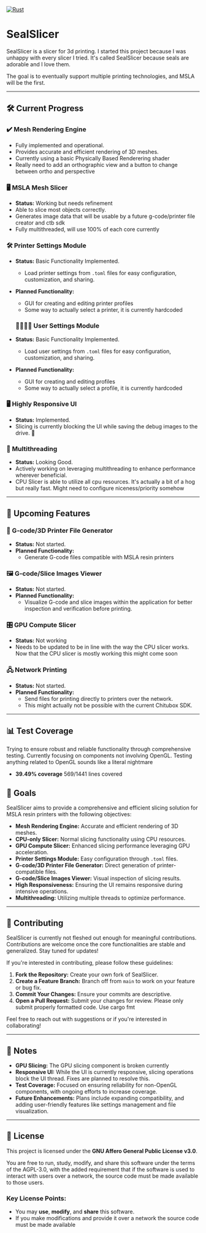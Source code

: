 [![Rust](https://github.com/amicloud/SealSlicer/actions/workflows/rust.yml/badge.svg)](https://github.com/amicloud/SealSlicer/actions/workflows/rust.yml)
# SealSlicer

SealSlicer is a slicer for 3d printing. I started this project because I was unhappy with every slicer I tried. It's called SealSlicer because seals are adorable and I love them. 

The goal is to eventually support multiple printing technologies, and MSLA will be the first. 

---

## 🛠️ Current Progress

### ✔️ Mesh Rendering Engine
- Fully implemented and operational.
- Provides accurate and efficient rendering of 3D meshes.
- Currently using a basic Physically Based Renderering shader
- Really need to add an orthographic view and a button to change between ortho and perspective

### 🖥️ MSLA Mesh Slicer

- **Status:** Working but needs refinement
- Able to slice most objects correctly. 
- Generates image data that will be usable by a future g-code/printer file creator and ctb sdk
- Fully multithreaded, will use 100% of each core currently

### 🛠️ Printer Settings Module

- **Status:** Basic Functionality Implemented.
  - Load printer settings from `.toml` files for easy configuration, customization, and sharing.
- **Planned Functionality:**
  - GUI for creating and editing printer profiles
  - Some way to actually select a printer, it is currently hardcoded

  ### 🫱🏿‍🫲🏻 User Settings Module

- **Status:** Basic Functionality Implemented.
  - Load user settings from `.toml` files for easy configuration, customization, and sharing.
- **Planned Functionality:**
  - GUI for creating and editing profiles
  - Some way to actually select a profile, it is currently hardcoded

### 🖥️ Highly Responsive UI

- **Status:** Implemented.
- Slicing is currently blocking the UI while saving the debug images to the drive. :shrug:

### 🔄 Multithreading

- **Status:** Looking Good.
- Actively working on leveraging multithreading to enhance performance wherever beneficial.
- CPU Slicer is able to utilize all cpu resources. It's actually a bit of a hog but really fast. Might need to configure niceness/priority somehow

---

## 🚀 Upcoming Features

### 📝 G-code/3D Printer File Generator

- **Status:** Not started.
- **Planned Functionality:**
  - Generate G-code files compatible with MSLA resin printers

### 🖼️ G-code/Slice Images Viewer

- **Status:** Not started.
- **Planned Functionality:**
  - Visualize G-code and slice images within the application for better inspection and verification before printing.

### 🎛️ GPU Compute Slicer

- **Status:** Not working
- Needs to be updated to be in line with the way the CPU slicer works. Now that the CPU slicer is mostly working this might come soon

### 🖧 Network Printing

- **Status:** Not started.
- **Planned Functionality:**
  - Send files for printing directly to printers over the network.
  - This might actually not be possible with the current Chitubox SDK. 

---

## 📊 Test Coverage

Trying to ensure robust and reliable functionality through comprehensive testing. Currently focusing on components not involving OpenGL. Testing anything related to OpenGL sounds like a literal nightmare

- **39.49% coverage** 569/1441 lines covered

## 🌟 Goals

SealSlicer aims to provide a comprehensive and efficient slicing solution for MSLA resin printers with the following objectives:

- **Mesh Rendering Engine:** Accurate and efficient rendering of 3D meshes.
- **CPU-only Slicer:** Normal slicing functionality using CPU resources.
- **GPU Compute Slicer:** Enhanced slicing performance leveraging GPU acceleration.
- **Printer Settings Module:** Easy configuration through `.toml` files.
- **G-code/3D Printer File Generator:** Direct generation of printer-compatible files.
- **G-code/Slice Images Viewer:** Visual inspection of slicing results.
- **High Responsiveness:** Ensuring the UI remains responsive during intensive operations.
- **Multithreading:** Utilizing multiple threads to optimize performance.

---

## 🤝 Contributing

SealSlicer is currently not fleshed out enough for meaningful contributions. Contributions are welcome once the core functionalities are stable and generalized. Stay tuned for updates!

If you're interested in contributing, please follow these guidelines:

1. **Fork the Repository:** Create your own fork of SealSlicer.
2. **Create a Feature Branch:** Branch off from `main` to work on your feature or bug fix.
3. **Commit Your Changes:** Ensure your commits are descriptive.
4. **Open a Pull Request:** Submit your changes for review. Please only submit properly formatted code. Use cargo fmt

Feel free to reach out with suggestions or if you're interested in collaborating!

---

## 📝 Notes

- **GPU Slicing:** The GPU slicing component is broken currently
- **Responsive UI:** While the UI is currently responsive, slicing operations block the UI thread. Fixes are planned to resolve this.
- **Test Coverage:** Focused on ensuring reliability for non-OpenGL components, with ongoing efforts to increase coverage.
- **Future Enhancements:** Plans include expanding compatibility, and adding user-friendly features like settings management and file visualization.


---

## 📝 License

This project is licensed under the **GNU Affero General Public License v3.0**.

You are free to run, study, modify, and share this software under the terms of the AGPL-3.0, with the added requirement that if the software is used to interact with users over a network, the source code must be made available to those users.

### Key License Points:
- You may **use**, **modify**, and **share** this software.
- If you make modifications and provide it over a network the source code must be made available
